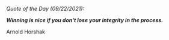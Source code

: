 *Quote of the Day (09/22/2021):*

_**Winning is nice if you don't lose your integrity in the process.**_

Arnold Horshak